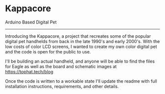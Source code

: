# Kappacore
Arduino Based Digital Pet

------

Introducing the Kappacore, a project that recreates some of the popular digital pet handhelds from back in the late 1990's and early 2000's. With the low costs of color LCD screens, I wanted to create my own color digital pet and the code is open for the public to use.

I'll be building an actual handheld, and anyone will be able to find the files for Eagle as well as the board and schematic images at https://tophat.tech/blog

Once the code is written to a workable state I'll update the readme with full installation instructions, requirements, and other details.
